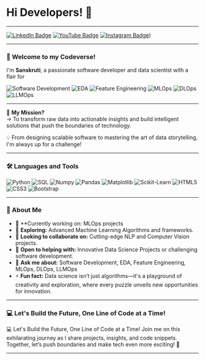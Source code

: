 # Hi Developers! 👋  

---

[![LinkedIn Badge](https://img.shields.io/badge/-LinkedIn-0a66c2?style=for-the-badge&logo=LinkedIn&logoColor=white)](https://www.linkedin.com/in/sanskruti-n-0b866733b/)    [![YouTube Badge](https://img.shields.io/badge/-YouTube-FF0000?style=for-the-badge&logo=YouTube&logoColor=white)](https://www.youtube.com/@SanskrutiN)    [![Instagram Badge](https://img.shields.io/badge/-Instagram-e1306c?style=for-the-badge&logo=Instagram&logoColor=white)](https://www.instagram.com/_sanskruti_n_/))  

---

### **🚀 Welcome to my Codeverse!**  

I'm **Sanskruti**, a passionate software developer and data scientist with a flair for 
<p> <img alt="Software Development" src="https://img.shields.io/badge/Software_Development-388E3C?style=for-the-badge&logo=code&logoColor=black"/> <img alt="EDA" src="https://img.shields.io/badge/EDA-FFC107?style=for-the-badge&logo=chart-bar&logoColor=black"/> <img alt="Feature Engineering" src="https://img.shields.io/badge/Feature_Engineering-2196F3?style=for-the-badge&logo=data&logoColor=black"/> <img alt="MLOps" src="https://img.shields.io/badge/MLOps-E91E63?style=for-the-badge&logo=opsgenie&logoColor=black"/> <img alt="DLOps" src="https://img.shields.io/badge/DLOps-9C27B0?style=for-the-badge&logo=deepmind&logoColor=black"/> <img alt="LLMOps" src="https://img.shields.io/badge/LLMOps-FF5722?style=for-the-badge&logo=openai&logoColor=black"/> </p>  

---

🌟 **My Mission?**  
->  To transform raw data into actionable insights and build intelligent solutions that push the boundaries of technology.  

💡 From designing scalable software to mastering the art of data storytelling, I'm always up for a challenge!  

---

### **🛠️ Languages and Tools**  

<p>
  <img alt="Python" src="https://img.shields.io/badge/Python-3776AB?style=for-the-badge&logo=python&logoColor=white"/>
  <img alt="SQL" src="https://img.shields.io/badge/SQL-F29111?style=for-the-badge&logo=sql&logoColor=white"/>
  <img alt="Numpy" src="https://img.shields.io/badge/Numpy-013243?style=for-the-badge&logo=numpy&logoColor=white"/>
  <img alt="Pandas" src="https://img.shields.io/badge/Pandas-150458?style=for-the-badge&logo=pandas&logoColor=white"/>
  <img alt="Matplotlib" src="https://img.shields.io/badge/Matplotlib-11557C?style=for-the-badge&logo=matplotlib&logoColor=white"/>
  <img alt="Scikit-Learn" src="https://img.shields.io/badge/Scikit_Learn-F7931E?style=for-the-badge&logo=scikitlearn&logoColor=black"/>
  <img alt="HTML5" src="https://img.shields.io/badge/HTML5-E34F26?style=for-the-badge&logo=html5&logoColor=white"/>
  <img alt="CSS3" src="https://img.shields.io/badge/CSS3-264DE4?style=for-the-badge&logo=css3&logoColor=white"/>
  <img alt="Bootstrap" src="https://img.shields.io/badge/Bootstrap-563D7C?style=for-the-badge&logo=bootstrap&logoColor=white"/>
</p>  

---

### **🌟 About Me**

- 🔭 **Currently working on: MLOps projects
- 🌱 **Exploring:** Advanced Machine Learning Algorithms and frameworks.  
- 👯 **Looking to collaborate on:** Cutting-edge NLP and Computer Vision projects.  
- 🤔 **Open to helping with:** Innovative Data Science Projects or challenging software development.  
- 💬 **Ask me about:** Software Development, EDA, Feature Engineering, MLOps, DLOps, LLMOps
- ⚡ **Fun fact:** Data science isn’t just algorithms—it's a playground of creativity and exploration, where every puzzle unveils new opportunities for innovation.  

---

### **💻 Let's Build the Future, One Line of Code at a Time!**

<p>
  💻 Let's Build the Future, One Line of Code at a Time!
  Join me on this exhilarating journey as I share projects, insights, and code snippets. Together, let’s push boundaries and make tech even more exciting! 🚀
</p>

---



